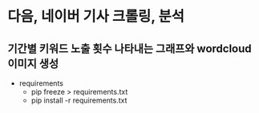 # 다음, 네이버 기사 크롤링, 분석
## 기간별 키워드 노출 횟수 나타내는 그래프와 wordcloud 이미지 생성

- requirements
    - pip freeze > requirements.txt
    - pip install -r requirements.txt

